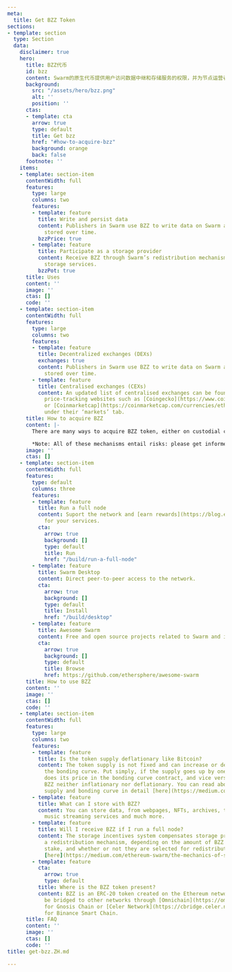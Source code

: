 ```yaml
---
meta:
  title: Get BZZ Token
sections:
- template: section
  type: Section
  data:
    disclaimer: true
    hero:
      title: BZZ代币
      id: bzz
      content: Swarm的原生代币提供用户访问数据中继和存储服务的权限，并为节点运营者提供相应的报酬。
      background:
        src: "/assets/hero/bzz.png"
        alt: ''
        position: ''
      ctas:
      - template: cta
        arrow: true
        type: default
        title: Get bzz
        href: "#how-to-acquire-bzz"
        background: orange
        back: false
      footnote: ''
    items:
    - template: section-item
      contentWidth: full
      features:
        type: large
        columns: two
        features:
        - template: feature
          title: Write and persist data
          content: Publishers in Swarm use BZZ to write data on Swarm and have it
            stored over time.
          bzzPrice: true
        - template: feature
          title: Participate as a storage provider
          content: Receive BZZ through Swarm’s redistribution mechanism for providing
            storage services.
          bzzPot: true
      title: Uses
      content: ''
      image: ''
      ctas: []
      code: ''
    - template: section-item
      contentWidth: full
      features:
        type: large
        columns: two
        features:
        - template: feature
          title: Decentralized exchanges (DEXs)
          exchanges: true
          content: Publishers in Swarm use BZZ to write data on Swarm and have it
            stored over time.
        - template: feature
          title: Centralised exchanges (CEXs)
          content: An updated list of centralised exchanges can be found listed on
            price-tracking websites such as [Coingecko](https://www.coingecko.com/en/coins/swarm#markets)
            or [Coinmarketcap](https://coinmarketcap.com/currencies/ethereum-swarm/markets/)
            under their ‘markets’ tab.
      title: How to acquire BZZ
      content: |-
        There are many ways to acquire BZZ token, either on custodial centralised exchanges where you can trade traditional currencies andcryptocurrency, or through decentralised exchanges and protocols where you can trade between cryptocurrencies.

        *Note: All of these mechanisms entail risks: please get informed on best practices to stay safe and have a good experience with tokens and exchanges prior to using them*.
      image: ''
      ctas: []
    - template: section-item
      contentWidth: full
      features:
        type: default
        columns: three
        features:
        - template: feature
          title: Run a full node
          content: Suport the network and [earn rewards](https://blog.ethswarm.org/foundation/2022/the-mechanics-of-swarm-networks-storage-incentives/)
            for your services.
          cta:
            arrow: true
            background: []
            type: default
            title: Run
            href: "/build/run-a-full-node"
        - template: feature
          title: Swarm Desktop
          content: Direct peer-to-peer access to the network.
          cta:
            arrow: true
            background: []
            type: default
            title: Install
            href: "/build/desktop"
        - template: feature
          title: Awesome Swarm
          content: Free and open source projects related to Swarm and its ecosystem.
          cta:
            arrow: true
            background: []
            type: default
            title: Browse
            href: https://github.com/ethersphere/awesome-swarm
      title: How to use BZZ
      content: ''
      image: ''
      ctas: []
      code: ''
    - template: section-item
      contentWidth: full
      features:
        type: large
        columns: two
        features:
        - template: feature
          title: Is the token supply deflationary like Bitcoin?
          content: The token supply is not fixed and can increase or decrease via
            the bonding curve. Put simply, if the supply goes up by one token, so
            does its price in the bonding curve contract, and vice versa. This makes
            BZZ neither inflationary nor deflationary. You can read about Swarm’s
            supply and bonding curve in detail [here](https://medium.com/ethereum-swarm/swarm-and-its-bzzaar-bonding-curve-ac2fa9889914).
        - template: feature
          title: What can I store with BZZ?
          content: You can store data, from webpages, NFTs, archives, to data stores,
            music streaming services and much more.
        - template: feature
          title: Will I receive BZZ if I run a full node?
          content: The storage incentives system compensates storage providers through
            a redistribution mechanism, depending on the amount of BZZ tokens they
            stake, and whether or not they are selected for redistribution. Read more
            [here](https://medium.com/ethereum-swarm/the-mechanics-of-swarm-networks-storage-incentives-3bf68bf64ceb).
        - template: feature
          cta:
            arrow: true
            type: default
          title: Where is the BZZ token present?
          content: BZZ is an ERC-20 token created on the Ethereum network and can
            be bridged to other networks through [Omnichain](https://omnibridge.gnosischain.com/bridge)
            for Gnosis Chain or [Celer Network](https://cbridge.celer.network/1/56/BZZ)
            for Binance Smart Chain.
      title: FAQ
      content: ''
      image: ''
      ctas: []
      code: ''
title: get-bzz.ZH.md

---
```


